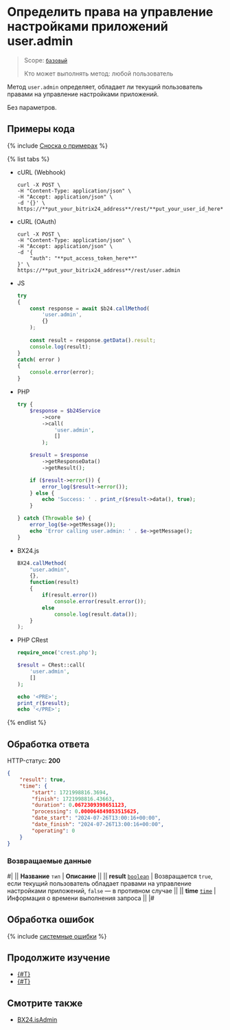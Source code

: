 # Определить права на управление настройками приложений user.admin

> Scope: [`базовый`](../../scopes/permissions.md)
>
> Кто может выполнять метод: любой пользователь

Метод `user.admin` определяет, обладает ли текущий пользователь правами на управление настройками приложений.

Без параметров. 

## Примеры кода

{% include [Сноска о примерах](../../../_includes/examples.md) %}

{% list tabs %}

- cURL (Webhook)

    ```curl
    curl -X POST \
    -H "Content-Type: application/json" \
    -H "Accept: application/json" \
    -d '{}' \
    https://**put_your_bitrix24_address**/rest/**put_your_user_id_here**/**put_your_webbhook_here**/user.admin
    ```

- cURL (OAuth)

    ```curl
    curl -X POST \
    -H "Content-Type: application/json" \
    -H "Accept: application/json" \
    -d '{
        "auth": "**put_access_token_here**"
    }' \
    https://**put_your_bitrix24_address**/rest/user.admin
    ```

- JS


    ```js
    try
    {
    	const response = await $b24.callMethod(
    		'user.admin',
    		{}
    	);
    	
    	const result = response.getData().result;
    	console.log(result);
    }
    catch( error )
    {
    	console.error(error);
    }
    ```

- PHP


    ```php
    try {
        $response = $b24Service
            ->core
            ->call(
                'user.admin',
                []
            );
    
        $result = $response
            ->getResponseData()
            ->getResult();
    
        if ($result->error()) {
            error_log($result->error());
        } else {
            echo 'Success: ' . print_r($result->data(), true);
        }
    
    } catch (Throwable $e) {
        error_log($e->getMessage());
        echo 'Error calling user.admin: ' . $e->getMessage();
    }
    ```

- BX24.js

    ```js
    BX24.callMethod(
        "user.admin",
        {},
        function(result)
        {
            if(result.error())
                console.error(result.error());
            else
                console.log(result.data());
        }
    );
    ```

- PHP CRest

    ```php
    require_once('crest.php');

    $result = CRest::call(
        'user.admin',
        []
    );

    echo '<PRE>';
    print_r($result);
    echo '</PRE>';
    ```

{% endlist %}

## Обработка ответа

HTTP-статус: **200**

```json
{
    "result": true,
    "time": {
        "start": 1721998816.3694,
        "finish": 1721998816.43663,
        "duration": 0.0672309398651123,
        "processing": 0.000064849853515625,
        "date_start": "2024-07-26T13:00:16+00:00",
        "date_finish": "2024-07-26T13:00:16+00:00",
        "operating": 0
    }
}
```

### Возвращаемые данные

#|
|| **Название**
`тип` | **Описание** ||
|| **result**
[`boolean`](../../data-types.md) | Возвращается `true`, если текущий пользователь обладает правами на управление настройками приложений, `false` — в противном случае ||
|| **time**
[`time`](../../data-types.md) | Информация о времени выполнения запроса ||
|#

## Обработка ошибок

{% include [системные ошибки](../../../_includes/system-errors.md) %}

## Продолжите изучение

- [{#T}](./user-access.md)
- [{#T}](./profile.md)

## Смотрите также

- [BX24.isAdmin](../../../sdk/bx24-js-sdk/additional-functions/bx24-is-admin.md)